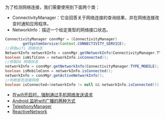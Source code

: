 
为了检测网络连接，我们需要使用到下面两个类：

* ConnectivityManager：它会回答关于网络连接的查询结果，并在网络连接改变时通知应用程序。
* NetworkInfo：描述一个给定类型的网络接口状态。


```java
ConnectivityManager connMgr = (ConnectivityManager)
        getSystemService(Context.CONNECTIVITY_SERVICE);
//获取wifi 网络状态
NetworkInfo networkInfo = connMgr.getNetworkInfo(ConnectivityManager.TYPE_WIFI);
boolean isWifiConn = networkInfo.isConnected();
//获取3G 网络状态
networkInfo = connMgr.getNetworkInfo(ConnectivityManager.TYPE_MOBILE);
boolean isMobileConn = networkInfo.isConnected();
networkInfo = connMgr.getActiveNetworkInfo();
//判断是否连接网络
boolean isConnected=(networkInfo != null && networkInfo.isConnected());

```


* [在wifi开启时，强制通过手机网络发送请求](http://www.jianshu.com/p/8b6b48c61120)
* [Android 监听wifi广播的两种方式](http://blog.csdn.net/h3c4lenovo/article/details/9627781)
* [TelephonyManager](https://developer.android.com/reference/android/telephony/TelephonyManager.html)
* [ReactiveNetwork](https://github.com/pwittchen/ReactiveNetwork)